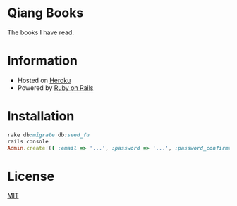 Qiang Books
===========

The books I have read.

# Information

- Hosted on [Heroku](http://qiang-books.herokuapp.com)
- Powered by [Ruby on Rails](http://rubyonrails.org)

# Installation

```ruby
rake db:migrate db:seed_fu
rails console
Admin.create!({ :email => '...', :password => '...', :password_confirmation => '...' })
```

# License

[MIT](http://opensource.org/licenses/MIT)